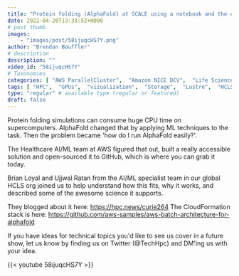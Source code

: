 ```yaml
---
title: "Protein folding (AlphaFold) at SCALE using a notebook and the cloud"
date: 2022-04-20T13:33:52+0000
# post thumb
images:
    - "images/post/58ijuqcHS7Y.png"
author: "Brendan Bouffler"
# description
description: ""
video_id: "58ijuqcHS7Y"
# Taxonomies
categories: [ "AWS ParallelCluster",  "Amazon NICE DCV",  "Life Sciences", ]
tags: [ "HPC",  "GPUs",  "vizualization",  "Storage",  "Lustre",  "HCLS",  "alphafold",  "supercomputing",  "Schedulers",  "protein folding",  "Covid-19",  "CPUs",  "High Performance Computing",  "virtualization",  "EC2",  "DCV",  "ParallelCluster",  "techshorts", ]
type: "regular" # available type (regular or featured)
draft: false
---
```


Protein folding simulations can consume huge CPU time on supercomputers. AlphaFold changed that by applying ML techniques to the task. Then the problem became 'how do I run AlphaFold easily?'.

The Healthcare AI/ML team at AWS figured that out, built a really accessible solution and open-sourced it to GitHub, which is where you can grab it today.

Brian Loyal and Ujjwal Ratan from the AI/ML specialist team in our global HCLS org joined us to help understand how this fits, why it works, and described some of the awesome science it supports.

They blogged about it here: https://hpc.news/curie264
The CloudFormation stack is here: https://github.com/aws-samples/aws-batch-architecture-for-alphafold

If you have ideas for technical topics you'd like to see us cover in a future show, let us know by finding us on Twitter (@TechHpc) and DM'ing us with your idea.

{{< youtube 58ijuqcHS7Y >}}